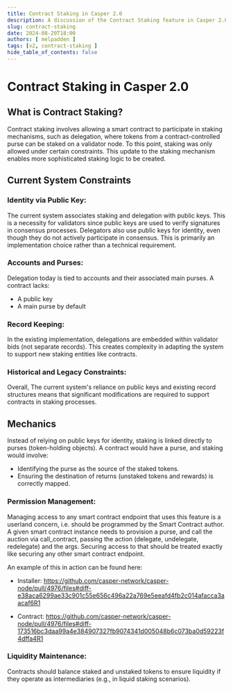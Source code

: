 ```yaml
---
title: Contract Staking in Casper 2.0
description: A discussion of the Contract Staking feature in Casper 2.0
slug: contract-staking
date: 2024-08-20T18:00
authors: [ melpadden ]
tags: [v2, contract-staking ]
hide_table_of_contents: false
---
```


# Contract Staking in Casper 2.0

## What is Contract Staking?
Contract staking involves allowing a smart contract to participate in staking mechanisms, such as delegation, where tokens from a contract-controlled purse can be staked on a validator node. To this point, staking was only allowed under certain constraints. This update to the staking mechanism enables more sophisticated staking logic to be created.

## Current System Constraints

### Identity via Public Key:
The current system associates staking and delegation with public keys. This is a necessity for validators since public keys are used to verify signatures in consensus processes. Delegators also use public keys for identity, even though they do not actively participate in consensus. This is primarily an implementation choice rather than a technical requirement.

### Accounts and Purses:
Delegation today is tied to accounts and their associated main purses. A contract lacks:
- A public key
- A main purse by default

### Record Keeping:
In the existing implementation, delegations are embedded within validator bids (not separate records). This creates complexity in adapting the system to support new staking entities like contracts.

### Historical and Legacy Constraints:
Overall, The current system's reliance on public keys and existing record structures means that significant modifications are required to support contracts in staking processes.

## Mechanics
Instead of relying on public keys for identity, staking is linked directly to purses (token-holding objects). A contract would have a purse, and staking would involve: 
- Identifying the purse as the source of the staked tokens.
- Ensuring the destination of returns (unstaked tokens and rewards) is correctly mapped.

### Permission Management:
Managing access to any smart contract endpoint that uses this feature is a userland concern, i.e. should be programmed by the Smart Contract author. A given smart contract instance needs to provision a purse, and call the auction via call_contract, passing the action (delegate, undelegate, redelegate) and the args. Securing access to that should be treated exactly like securing any other smart contract endpoint. 

An example of this in action can be found here:
 - Installer: https://github.com/casper-network/casper-node/pull/4976/files#diff-e38aca6299ae33c901c55e656c496a22a769e5eeafd4fb2c014afacca3aacaf6R1

 - Contract: https://github.com/casper-network/casper-node/pull/4976/files#diff-173516bc3daa99a4e384907327fb9074341d005048b6c073ba0d59223f4dffa4R1

### Liquidity Maintenance:
Contracts should balance staked and unstaked tokens to ensure liquidity if they operate as intermediaries (e.g., in liquid staking scenarios).


